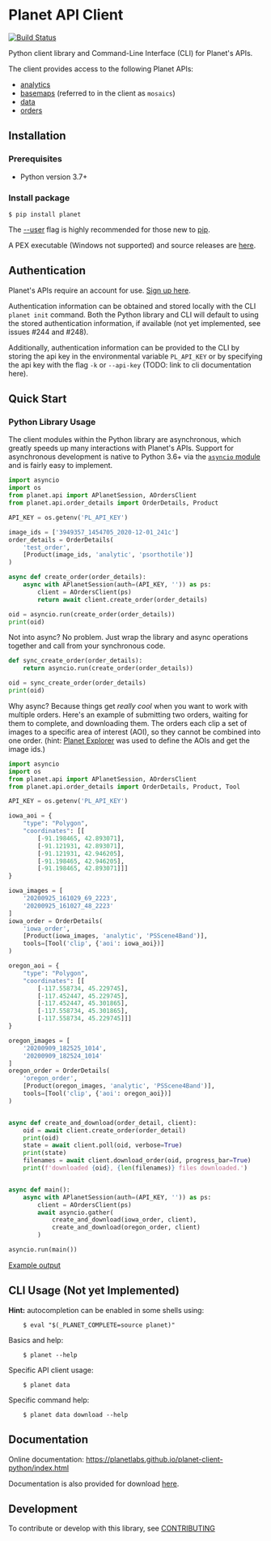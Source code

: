 # Planet API Client

[![Build Status](https://travis-ci.org/planetlabs/planet-client-python.svg?branch=master)](https://travis-ci.org/planetlabs/planet-client-python)

Python client library and Command-Line Interface (CLI) for Planet's APIs.

The client provides access to the following Planet APIs:
* [analytics](https://developers.planet.com/docs/analytics/)
* [basemaps](https://developers.planet.com/docs/basemaps/) (referred to in the client as `mosaics`) 
* [data](https://developers.planet.com/docs/data/)
* [orders](https://developers.planet.com/docs/orders/)

## Installation

### Prerequisites

* Python version 3.7+

### Install package

```console
$ pip install planet
```

The [--user](https://pip.pypa.io/en/stable/user_guide/#user-installs)
flag is highly recommended for those new to [pip](https://pip.pypa.io).

A PEX executable (Windows not supported) and source releases are
[here](https://github.com/planetlabs/planet-client-python/releases/latest).

## Authentication

Planet's APIs require an account for use.
[Sign up here](https://www.planet.com/explorer/?signup).

Authentication information can be obtained and stored locally with the CLI
`planet init` command. Both the Python library and CLI will default to using
the stored authentication information, if available (not yet implemented, see
issues #244 and #248).

Additionally, authentication information can be provided to the CLI by
storing the api key in the environmental variable `PL_API_KEY` or by specifying
the api key with the flag `-k` or `--api-key` (TODO: link to cli documentation
here).

## Quick Start

### Python Library Usage

The client modules within the Python library are asynchronous, which greatly
speeds up many interactions with Planet's APIs. Support for asynchronous
development is native to Python 3.6+ via the
[`asyncio` module](https://docs.python.org/3/library/asyncio.html) and is
fairly easy to implement.

```python
import asyncio
import os
from planet.api import APlanetSession, AOrdersClient
from planet.api.order_details import OrderDetails, Product

API_KEY = os.getenv('PL_API_KEY')

image_ids = ['3949357_1454705_2020-12-01_241c']
order_details = OrderDetails(
    'test_order',
    [Product(image_ids, 'analytic', 'psorthotile')]
)

async def create_order(order_details):
    async with APlanetSession(auth=(API_KEY, '')) as ps:
        client = AOrdersClient(ps)
        return await client.create_order(order_details)

oid = asyncio.run(create_order(order_details))
print(oid)
```

Not into async? No problem. Just wrap the library and async operations together
and call from your synchronous code.

```python
def sync_create_order(order_details):
    return asyncio.run(create_order(order_details))

oid = sync_create_order(order_details)
print(oid)
```

Why async? Because things get *really cool* when you want to work with multiple
orders. Here's an example of submitting two orders, waiting for them to
complete, and downloading them. The orders each clip a set of images to a
specific area of interest (AOI), so they cannot be combined into one order.
(hint: [Planet Explorer](https://www.planet.com/explorer/) was used to define
the AOIs and get the image ids.)
 

```python
import asyncio
import os
from planet.api import APlanetSession, AOrdersClient
from planet.api.order_details import OrderDetails, Product, Tool

API_KEY = os.getenv('PL_API_KEY')

iowa_aoi = {
    "type": "Polygon",
    "coordinates": [[
        [-91.198465, 42.893071],
        [-91.121931, 42.893071],
        [-91.121931, 42.946205],
        [-91.198465, 42.946205],
        [-91.198465, 42.893071]]]
}

iowa_images = [
    '20200925_161029_69_2223',
    '20200925_161027_48_2223'
]
iowa_order = OrderDetails(
    'iowa_order',
    [Product(iowa_images, 'analytic', 'PSScene4Band')],
    tools=[Tool('clip', {'aoi': iowa_aoi})]
)

oregon_aoi = {
    "type": "Polygon",
    "coordinates": [[
        [-117.558734, 45.229745],
        [-117.452447, 45.229745],
        [-117.452447, 45.301865],
        [-117.558734, 45.301865],
        [-117.558734, 45.229745]]]
}

oregon_images = [
    '20200909_182525_1014',
    '20200909_182524_1014'
]
oregon_order = OrderDetails(
    'oregon_order',
    [Product(oregon_images, 'analytic', 'PSScene4Band')],
    tools=[Tool('clip', {'aoi': oregon_aoi})]
)


async def create_and_download(order_detail, client):
    oid = await client.create_order(order_detail)
    print(oid)
    state = await client.poll(oid, verbose=True)
    print(state)
    filenames = await client.download_order(oid, progress_bar=True)
    print(f'downloaded {oid}, {len(filenames)} files downloaded.')


async def main():
    async with APlanetSession(auth=(API_KEY, '')) as ps:
        client = AOrdersClient(ps)
        await asyncio.gather(
            create_and_download(iowa_order, client),
            create_and_download(oregon_order, client)
        )

asyncio.run(main())
```
[Example output](example_output.md)


## CLI Usage (Not yet Implemented)

**Hint:** autocompletion can be enabled in some shells using:
```console
    $ eval "$(_PLANET_COMPLETE=source planet)"
```

Basics and help:

```console
    $ planet --help
```

Specific API client usage:
```console
    $ planet data
```    

Specific command help:
```console
    $ planet data download --help
```

## Documentation

Online documentation:
https://planetlabs.github.io/planet-client-python/index.html

Documentation is also provided for download
[here](https://github.com/planetlabs/planet-client-python/releases/latest).

## Development

To contribute or develop with this library, see
[CONTRIBUTING](https://github.com/planetlabs/planet-client-python/CONTRIBUTING.md)

